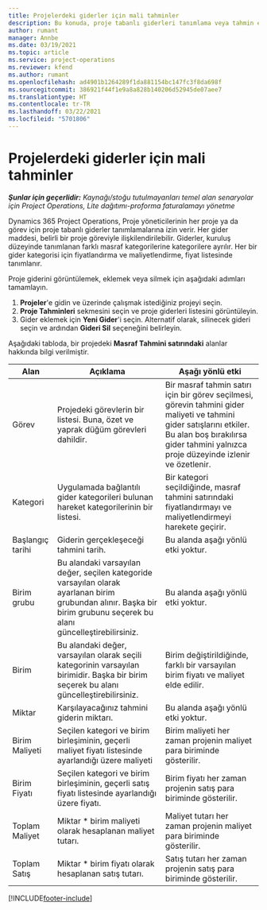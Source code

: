 ```yaml
---
title: Projelerdeki giderler için mali tahminler
description: Bu konuda, proje tabanlı giderleri tanımlama veya tahmin etme hakkında bilgiler sağlanmaktadır.
author: rumant
manager: Annbe
ms.date: 03/19/2021
ms.topic: article
ms.service: project-operations
ms.reviewer: kfend
ms.author: rumant
ms.openlocfilehash: ad4901b1264289f1da881154bc147fc3f8da698f
ms.sourcegitcommit: 386921f44f1e9a8a828b140206d52945de07aee7
ms.translationtype: HT
ms.contentlocale: tr-TR
ms.lasthandoff: 03/22/2021
ms.locfileid: "5701806"
---
```

# <a name="financial-estimates-for-expenses-on-projects"></a>Projelerdeki giderler için mali tahminler
_**Şunlar için geçerlidir:** Kaynağı/stoğu tutulmayanları temel alan senaryolar için Project Operations, Lite dağıtımı-proforma faturalamayı yönetme_

Dynamics 365 Project Operations, Proje yöneticilerinin her proje ya da görev için proje tabanlı giderler tanımlamalarına izin verir. Her gider maddesi, belirli bir proje göreviyle ilişkilendirilebilir. Giderler, kuruluş düzeyinde tanımlanan farklı masraf kategorilerine kategorilere ayrılır. Her bir gider kategorisi için fiyatlandırma ve maliyetlendirme, fiyat listesinde tanımlanır. 

Proje giderini görüntülemek, eklemek veya silmek için aşağıdaki adımları tamamlayın.

1. **Projeler**'e gidin ve üzerinde çalışmak istediğiniz projeyi seçin.
2. **Proje Tahminleri** sekmesini seçin ve proje giderleri listesini görüntüleyin.
3. Gider eklemek için **Yeni Gider**'i seçin. Alternatif olarak, silinecek gideri seçin ve ardından **Gideri Sil** seçeneğini belirleyin.

Aşağıdaki tabloda, bir projedeki **Masraf Tahmini satırındaki** alanlar hakkında bilgi verilmiştir. 

| **Alan** | **Açıklama** | **Aşağı yönlü etki** |
| --- | --- | --- |
| Görev | Projedeki görevlerin bir listesi. Buna, özet ve yaprak düğüm görevleri dahildir. | Bir masraf tahmin satırı için bir görev seçilmesi, görevin tahmini gider maliyeti ve tahmini gider satışlarını etkiler. Bu alan boş bırakılırsa gider tahmini yalnızca proje düzeyinde izlenir ve özetlenir. |
| Kategori | Uygulamada bağlantılı gider kategorileri bulunan hareket kategorilerinin bir listesi. | Bir kategori seçildiğinde, masraf tahmini satırındaki fiyatlandırmayı ve maliyetlendirmeyi harekete geçirir. |
| Başlangıç tarihi | Giderin gerçekleşeceği tahmini tarih. | Bu alanda aşağı yönlü etki yoktur. |
| Birim grubu | Bu alandaki varsayılan değer, seçilen kategoride varsayılan olarak ayarlanan birim grubundan alınır. Başka bir birim grubunu seçerek bu alanı güncelleştirebilirsiniz. | Bu alanda aşağı yönlü etki yoktur. |
| Birim | Bu alandaki değer, varsayılan olarak seçili kategorinin varsayılan birimidir. Başka bir birim seçerek bu alanı güncelleştirebilirsiniz. | Birim değiştirildiğinde, farklı bir varsayılan birim fiyatı ve maliyet elde edilir. |
| Miktar | Karşılayacağınız tahmini giderin miktarı. | Bu alanda aşağı yönlü etki yoktur. |
| Birim Maliyeti | Seçilen kategori ve birim birleşiminin, geçerli maliyet fiyatı listesinde ayarlandığı üzere maliyeti | Birim maliyeti her zaman projenin maliyet para biriminde gösterilir. |
| Birim Fiyatı | Seçilen kategori ve birim birleşiminin, geçerli satış fiyatı listesinde ayarlandığı üzere fiyatı. | Birim fiyatı her zaman projenin satış para biriminde gösterilir. |
| Toplam Maliyet | Miktar \* birim maliyeti olarak hesaplanan maliyet tutarı.| Maliyet tutarı her zaman projenin maliyet para biriminde gösterilir. |
| Toplam Satış | Miktar \* birim fiyatı olarak hesaplanan satış tutarı. | Satış tutarı her zaman projenin satış para biriminde gösterilir. |


[!INCLUDE[footer-include](../includes/footer-banner.md)]
